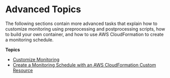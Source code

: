 # Advanced Topics<a name="model-monitor-advanced-topics"></a>

The following sections contain more advanced tasks that explain how to customize monitoring using preprocessing and postprocessing scripts, how to build your own container, and how to use AWS CloudFormation to create a monitoring schedule\.

**Topics**
+ [Customize Monitoring](model-monitor-custom-monitoring-schedules.md)
+ [Create a Monitoring Schedule with an AWS CloudFormation Custom Resource](model-monitor-cloudformation-monitoring-schedules.md)